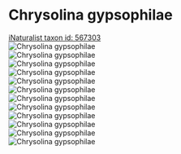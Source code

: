 
Chrysolina gypsophilae
======================
  
[iNaturalist taxon id: 567303](https://www.inaturalist.org/taxa/567303)  
![Chrysolina gypsophilae](https://inaturalist-open-data.s3.amazonaws.com/photos/178135588/medium.jpg)  
![Chrysolina gypsophilae](https://inaturalist-open-data.s3.amazonaws.com/photos/131494249/medium.jpeg)  
![Chrysolina gypsophilae](https://inaturalist-open-data.s3.amazonaws.com/photos/131476072/medium.jpg)  
![Chrysolina gypsophilae](https://inaturalist-open-data.s3.amazonaws.com/photos/131492389/medium.jpg)  
![Chrysolina gypsophilae](https://inaturalist-open-data.s3.amazonaws.com/photos/178135588/medium.jpg)  
![Chrysolina gypsophilae](https://inaturalist-open-data.s3.amazonaws.com/photos/131494249/medium.jpeg)  
![Chrysolina gypsophilae](https://inaturalist-open-data.s3.amazonaws.com/photos/131476072/medium.jpg)  
![Chrysolina gypsophilae](https://inaturalist-open-data.s3.amazonaws.com/photos/131492389/medium.jpg)  
![Chrysolina gypsophilae](https://inaturalist-open-data.s3.amazonaws.com/photos/178135588/medium.jpg)  
![Chrysolina gypsophilae](https://inaturalist-open-data.s3.amazonaws.com/photos/131494249/medium.jpeg)  
![Chrysolina gypsophilae](https://inaturalist-open-data.s3.amazonaws.com/photos/131476072/medium.jpg)  
![Chrysolina gypsophilae](https://inaturalist-open-data.s3.amazonaws.com/photos/131492389/medium.jpg)